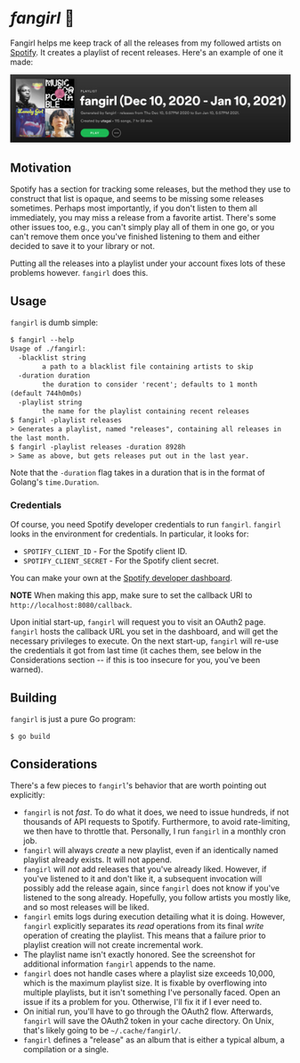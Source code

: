 #  _fangirl_ 🤩

Fangirl helps me keep track of all the releases from my followed artists on [Spotify](https://www.spotify.com/).
It creates a playlist of recent releases. Here's an example of one it made:

![example](./rsrc/example.png)

## Motivation
Spotify has a section for tracking some releases, but the method they use to construct that list is opaque, and
seems to be missing some releases sometimes. Perhaps most importantly, if you don't listen to them all immediately,
you may miss a release from a favorite artist. There's some other issues too, e.g., you can't simply play all of
them in one go, or you can't remove them once you've finished listening to them and either decided to save it to
your library or not.

Putting all the releases into a playlist under your account fixes lots of these problems however. `fangirl` does
this.

## Usage
`fangirl` is dumb simple:
```
$ fangirl --help
Usage of ./fangirl:
  -blacklist string
        a path to a blacklist file containing artists to skip
  -duration duration
        the duration to consider 'recent'; defaults to 1 month (default 744h0m0s)
  -playlist string
        the name for the playlist containing recent releases
$ fangirl -playlist releases
> Generates a playlist, named "releases", containing all releases in the last month.
$ fangirl -playlist releases -duration 8928h
> Same as above, but gets releases put out in the last year.
```
Note that the `-duration` flag takes in a duration that is in the format of Golang's `time.Duration`.

### Credentials
Of course, you need Spotify developer credentials to run `fangirl`. `fangirl` looks in the environment
for credentials. In particular, it looks for:
* `SPOTIFY_CLIENT_ID` - For the Spotify client ID.
* `SPOTIFY_CLIENT_SECRET` - For the Spotify client secret.

You can make your own at the [Spotify developer dashboard](https://developer.spotify.com/dashboard/applications).

**NOTE** When making this app, make sure to set the callback URI to `http://localhost:8080/callback`.

Upon initial start-up, `fangirl` will request you to visit an OAuth2 page. `fangirl` hosts the callback URL you
set in the dashboard, and will get the necessary privileges to execute. On the next start-up, `fangirl` will
re-use the credentials it got from last time (it caches them, see below in the Considerations section -- if
this is too insecure for you, you've been warned).

## Building
`fangirl` is just a pure Go program:
```
$ go build
```

## Considerations
There's a few pieces to `fangirl`'s behavior that are worth pointing out explicitly:
* `fangirl` is not _fast_. To do what it does, we need to issue hundreds, if not thousands of API requests to
Spotify. Furthermore, to avoid rate-limiting, we then have to throttle that. Personally, I run
`fangirl` in a monthly cron job.
* `fangirl` will always _create_ a new playlist, even if an identically named playlist already exists. It will
not append.
* `fangirl` will _not_ add releases that you've already liked. However, if you've listened to it and don't
like it, a subsequent invocation will possibly add the release again, since `fangirl` does not know if you've
listened to the song already. Hopefully, you follow artists you mostly like, and so most releases will be liked.
* `fangirl` emits logs during execution detailing what it is doing. However, `fangirl` explicitly separates its
_read_ operations from its final _write_ operation of creating the playlist. This means that a failure prior to
playlist creation will not create incremental work.
* The playlist name isn't exactly honored. See the screenshot for additional information `fangirl` appends to the
name.
* `fangirl` does not handle cases where a playlist size exceeds 10,000, which is the maximum playlist size. It is
fixable by overflowing into multiple playlists, but it isn't something I've personally faced. Open an issue if its
a problem for you. Otherwise, I'll fix it if I ever need to.
* On initial run, you'll have to go through the OAuth2 flow. Afterwards, `fangirl` will save the OAuth2 token in
your cache directory. On Unix, that's likely going to be `~/.cache/fangirl/`.
* `fangirl` defines a "release" as an album that is either a typical album, a compilation or a single.
